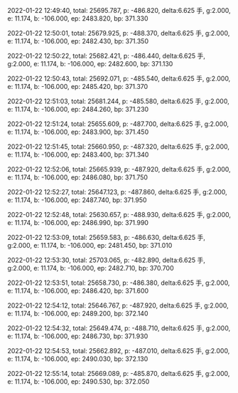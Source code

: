 2022-01-22 12:49:40, total: 25695.787, p: -486.820, delta:6.625 手, g:2.000, e: 11.174, b: -106.000, ep: 2483.820, bp: 371.330

2022-01-22 12:50:01, total: 25679.925, p: -488.370, delta:6.625 手, g:2.000, e: 11.174, b: -106.000, ep: 2482.430, bp: 371.350

2022-01-22 12:50:22, total: 25682.421, p: -486.440, delta:6.625 手, g:2.000, e: 11.174, b: -106.000, ep: 2482.600, bp: 371.130

2022-01-22 12:50:43, total: 25692.071, p: -485.540, delta:6.625 手, g:2.000, e: 11.174, b: -106.000, ep: 2485.420, bp: 371.370

2022-01-22 12:51:03, total: 25681.244, p: -485.580, delta:6.625 手, g:2.000, e: 11.174, b: -106.000, ep: 2484.260, bp: 371.230

2022-01-22 12:51:24, total: 25655.609, p: -487.700, delta:6.625 手, g:2.000, e: 11.174, b: -106.000, ep: 2483.900, bp: 371.450

2022-01-22 12:51:45, total: 25660.950, p: -487.320, delta:6.625 手, g:2.000, e: 11.174, b: -106.000, ep: 2483.400, bp: 371.340

2022-01-22 12:52:06, total: 25665.939, p: -487.920, delta:6.625 手, g:2.000, e: 11.174, b: -106.000, ep: 2486.080, bp: 371.750

2022-01-22 12:52:27, total: 25647.123, p: -487.860, delta:6.625 手, g:2.000, e: 11.174, b: -106.000, ep: 2487.740, bp: 371.950

2022-01-22 12:52:48, total: 25630.657, p: -488.930, delta:6.625 手, g:2.000, e: 11.174, b: -106.000, ep: 2486.990, bp: 371.990

2022-01-22 12:53:09, total: 25659.583, p: -486.630, delta:6.625 手, g:2.000, e: 11.174, b: -106.000, ep: 2481.450, bp: 371.010

2022-01-22 12:53:30, total: 25703.065, p: -482.890, delta:6.625 手, g:2.000, e: 11.174, b: -106.000, ep: 2482.710, bp: 370.700

2022-01-22 12:53:51, total: 25658.730, p: -486.380, delta:6.625 手, g:2.000, e: 11.174, b: -106.000, ep: 2486.420, bp: 371.600

2022-01-22 12:54:12, total: 25646.767, p: -487.920, delta:6.625 手, g:2.000, e: 11.174, b: -106.000, ep: 2489.200, bp: 372.140

2022-01-22 12:54:32, total: 25649.474, p: -488.710, delta:6.625 手, g:2.000, e: 11.174, b: -106.000, ep: 2486.730, bp: 371.930

2022-01-22 12:54:53, total: 25662.892, p: -487.010, delta:6.625 手, g:2.000, e: 11.174, b: -106.000, ep: 2490.030, bp: 372.130

2022-01-22 12:55:14, total: 25669.089, p: -485.870, delta:6.625 手, g:2.000, e: 11.174, b: -106.000, ep: 2490.530, bp: 372.050